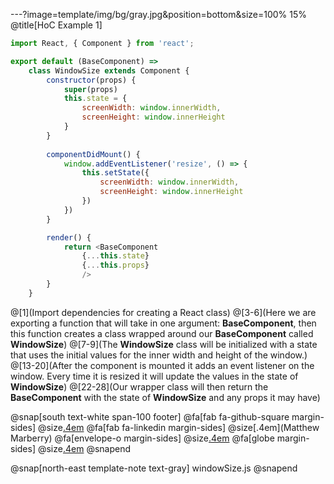 ---?image=template/img/bg/gray.jpg&position=bottom&size=100% 15%
@title[HoC Example 1]

```javascript
import React, { Component } from 'react';

export default (BaseComponent) => 
    class WindowSize extends Component {
        constructor(props) {
            super(props)
            this.state = {
                screenWidth: window.innerWidth,
                screenHeight: window.innerHeight
            }
        }
        
        componentDidMount() {
            window.addEventListener('resize', () => {
                this.setState({
                    screenWidth: window.innerWidth,
                    screenHeight: window.innerHeight
                })
            })
        }

        render() {
            return <BaseComponent 
                {...this.state}
                {...this.props}
                />
        }
    }
```

@[1](Import dependencies for creating a React class)
@[3-6](Here we are exporting a function that will take in one argument: **BaseComponent**, then this function creates a class wrapped around our **BaseComponent** called **WindowSize**)
@[7-9](The **WindowSize** class will be initialized with a state that uses the initial values for the inner width and height of the window.)
@[13-20](After the component is mounted it adds an event listener on the window.  Every time it is resized it will update the values in the state of **WindowSize**)
@[22-28](Our wrapper class will then return the **BaseComponent** with the state of **WindowSize** and any props it may have)

@snap[south text-white span-100 footer]
@fa[fab fa-github-square margin-sides]
@size[.4em](marberrym)
@fa[fab fa-linkedin margin-sides]
@size[.4em](Matthew Marberry)
@fa[envelope-o margin-sides]
@size[.4em](marberrym@gmail.com)
@fa[globe margin-sides]
@size[.4em](matthew-marberry.com)
@snapend

@snap[north-east template-note text-gray]
windowSize.js
@snapend